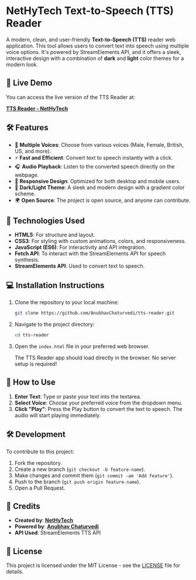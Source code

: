# **NetHyTech Text-to-Speech (TTS) Reader**

A modern, clean, and user-friendly **Text-to-Speech (TTS)** reader web application. This tool allows users to convert text into speech using multiple voice options. It's powered by StreamElements API, and it offers a sleek, interactive design with a combination of **dark** and **light** color themes for a modern look.

## 🔗 **Live Demo**

You can access the live version of the TTS Reader at:

[**TTS Reader - NetHyTech**](https://nethytech-tts.netlify.app/)

## 🛠️ **Features**

- 🎤 **Multiple Voices**: Choose from various voices (Male, Female, British, US, and more).
- ⚡ **Fast and Efficient**: Convert text to speech instantly with a click.
- 🎧 **Audio Playback**: Listen to the converted speech directly on the webpage.
- 🎨 **Responsive Design**: Optimized for both desktop and mobile users.
- 🎨 **Dark/Light Theme**: A sleek and modern design with a gradient color scheme.
- 🌍 **Open Source**: The project is open source, and anyone can contribute.

## 📜 **Technologies Used**

- **HTML5**: For structure and layout.
- **CSS3**: For styling with custom animations, colors, and responsiveness.
- **JavaScript (ES6)**: For interactivity and API integration.
- **Fetch API**: To interact with the StreamElements API for speech synthesis.
- **StreamElements API**: Used to convert text to speech.

## 💻 **Installation Instructions**

1. Clone the repository to your local machine:

   ```bash
   git clone https://github.com/AnubhavChaturvedi/tts-reader.git
   ```

2. Navigate to the project directory:

   ```bash
   cd tts-reader
   ```

3. Open the `index.html` file in your preferred web browser.

   The TTS Reader app should load directly in the browser. No server setup is required!

## 📝 **How to Use**

1. **Enter Text**: Type or paste your text into the textarea.
2. **Select Voice**: Choose your preferred voice from the dropdown menu.
3. **Click "Play"**: Press the Play button to convert the text to speech. The audio will start playing immediately.

## 🛠️ **Development**

To contribute to this project:

1. Fork the repository.
2. Create a new branch (`git checkout -b feature-name`).
3. Make changes and commit them (`git commit -am 'Add feature'`).
4. Push to the branch (`git push origin feature-name`).
5. Open a Pull Request.

## 📜 **Credits**

- **Created by**: [**NetHyTech**](https://github.com/NetHyTech)
- **Powered by**: [**Anubhav Chaturvedi**](https://github.com/AnubhavChaturvedi)
- **API Used**: StreamElements TTS API

## 📃 **License**

This project is licensed under the MIT License - see the [LICENSE](LICENSE) file for details.

